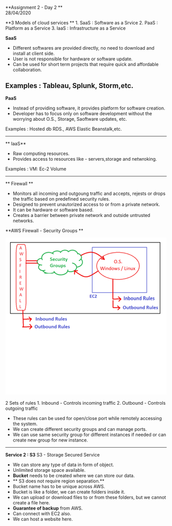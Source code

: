 **Assignment 2 - Day 2 **  
28/04/2020


**3 Models of cloud services **
	1. SaaS	: 	Software as a Srvice
	2. PaaS	: 	Platform as a Service
	3. IaaS	: 	Infrastructure as a Service
 

**SaaS**
	
- Different softwares are provided directly, no need to download and install at client side.
- User is not responsible for hardware or software update.
- Can be used for short term projects that require quick and affordable collaboration. 

Examples : 
	Tableau, 
	Splunk,
	Storm,etc.
---

**PaaS**

- Instead of providing software, it provides platform for software creation.
- Developer has to focus only on software development without the worrying about O.S., Storage, Saoftware updates, etc.

Examples :
	Hosted db RDS.,
	AWS Elastic Beanstalk,etc.

---

** IaaS**

- Raw computing resources.
- Provides access to resources like - servers,storage and netwroking.

Examples :
	VM: Ec-2
	Volume

---

** Firewall **

- Monitors all incoming and outgoung traffic and accepts, rejests or drops the traffic based on predefined security rules.
- Designed to prevent unautorized access to or from a private network.
- It can be hardware or software based.
- Creates a barrier between private network and outside untrusted networks.

**AWS Firewall - Security Groups **

![Security group](images/sec_group.png)

2 Sets of rules 
	1. Inbound		- Controls incoming traffic
	2. Outbound	- Controls outgoing traffic

- These rules can be used for open/close port while remotely accessing the system.
- We can create different security groups and can manage ports.
- We can use same security group for different instances if needed or can create new group for new instance.


---

**Service 2 : S3** 
S3 - Storage Secured Service
 
- We can store any type of data in form of object.
- Unlimited storage space available.
- **Bucket** needs to be created where we can store our data.
- ** S3 does not require region separation.**
- Bucket name has to be unique across AWS.
- Bucket is like a folder, we can create folders inside it.
- We can upload or download files to or from these folders, but we cannot create a file here.
- **Guarantee of backup** from AWS.
- Can connect with EC2 also.
- We can host a website here.



